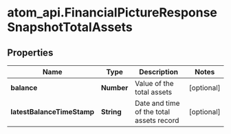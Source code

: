 # atom_api.FinancialPictureResponseSnapshotTotalAssets

## Properties
Name | Type | Description | Notes
------------ | ------------- | ------------- | -------------
**balance** | **Number** | Value of the total assets | [optional] 
**latestBalanceTimeStamp** | **String** | Date and time of the total assets record | [optional] 


